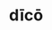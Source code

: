 ---
title: dīcō
meaning: to say
ch: [ten, f1, f, ss, ss4, 7r]
pos: verb
inf: dīcere
secondppstem: dīc
infend: ere
thirdpp: dīxī
fourthpp: dictus
conjugation: third
derivatives: dictator, contradiction
six: y
---